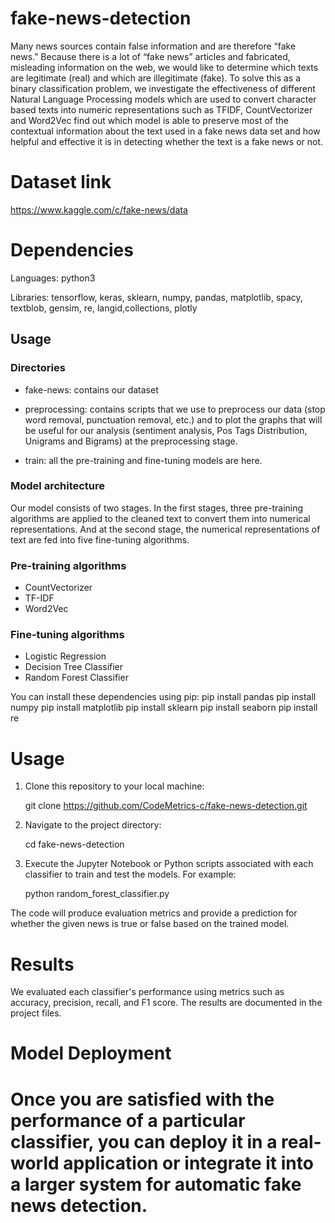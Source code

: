 # fake-news-detection
Many news sources contain false information and are therefore “fake news.” Because there is a lot of “fake news” articles and fabricated, misleading information on the web, we would like to determine which texts are legitimate (real) and which are illegitimate (fake). To solve this as a binary classification problem, we investigate the effectiveness of different Natural Language Processing models which are used to convert character based texts into numeric representations such as TFIDF, CountVectorizer and Word2Vec find out which model is able to preserve most of the contextual information about the text used in a fake news data set and how helpful and effective it is in detecting whether the text is a fake news or not.
# Dataset link
https://www.kaggle.com/c/fake-news/data
# Dependencies
Languages: python3

Libraries: tensorflow, keras, sklearn, numpy, pandas, matplotlib, spacy, textblob, gensim, re, langid,collections, plotly

## Usage
### Directories
* fake-news: contains our dataset

* preprocessing: contains scripts that we use to preprocess our data (stop word removal, punctuation removal, etc.) and to plot the graphs that will be useful for our analysis (sentiment analysis, Pos Tags Distribution, Unigrams and Bigrams) at the preprocessing stage.

* train: all the pre-training and fine-tuning models are here.

### Model architecture
Our model consists of two stages. In the first stages, three pre-training algorithms are applied to the cleaned text to convert them into numerical representations. And at the second stage, the numerical representations of text are fed into five fine-tuning algorithms.

### Pre-training algorithms
* CountVectorizer
* TF-IDF
* Word2Vec

### Fine-tuning algorithms
* Logistic Regression
* Decision Tree Classifier
* Random Forest Classifier

You can install these dependencies using pip:
pip install pandas
pip install numpy
pip install matplotlib
pip install sklearn
pip install seaborn 
pip install re 

# Usage
1. Clone this repository to your local machine:

   git clone https://github.com/CodeMetrics-c/fake-news-detection.git

2. Navigate to the project directory:

   cd fake-news-detection

3. Execute the Jupyter Notebook or Python scripts associated with each classifier to train and test the models. For example:

   python random_forest_classifier.py

The code will produce evaluation metrics and provide a prediction for whether the given news is true or false based on the trained model.

# Results
We evaluated each classifier's performance using metrics such as accuracy, precision, recall, and F1 score. The results are documented in the project files.

# Model Deployment
# Once you are satisfied with the performance of a particular classifier, you can deploy it in a real-world application or integrate it into a larger system for automatic fake news detection.
